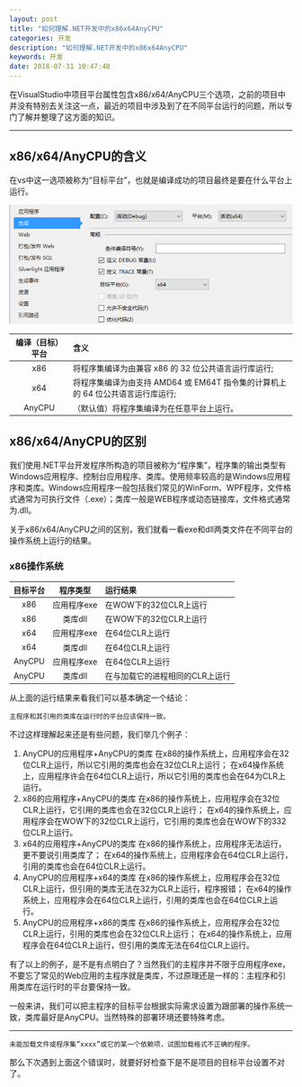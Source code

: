```yaml
---
layout: post
title: "如何理解.NET开发中的x86x64AnyCPU"
categories: 开发
description: "如何理解.NET开发中的x86x64AnyCPU"
keywords: 开发
date: 2018-07-31 10:47:48
---
```


在VisualStudio中项目平台属性包含x86/x64/AnyCPU三个选项，之前的项目中并没有特别去关注这一点，最近的项目中涉及到了在不同平台运行的问题，所以专门了解并整理了这方面的知识。

---

## x86/x64/AnyCPU的含义
在vs中这一选项被称为“目标平台”，也就是编译成功的项目最终是要在什么平台上运行。 

![image](/images/blog/image001.png)

| 编译（目标）平台 | 含义 |
| :-------: | :------ |
| x86 | 将程序集编译为由兼容 x86 的 32 位公共语言运行库运行; |
| x64 | 将程序集编译为由支持 AMD64 或 EM64T 指令集的计算机上的 64 位公共语言运行库运行; |
| AnyCPU | （默认值）将程序集编译为在任意平台上运行。 |

## x86/x64/AnyCPU的区别
我们使用.NET平台开发程序所构造的项目被称为“程序集”，程序集的输出类型有Windows应用程序、控制台应用程序、类库。使用频率较高的是Windows应用程序和类库。Windows应用程序一般包括我们常见的WinForm、WPF程序，文件格式通常为可执行文件（.exe）；类库一般是WEB程序或动态链接库，文件格式通常为.dll。 

关于x86/x64/AnyCPU之间的区别，我们就看一看exe和dll两类文件在不同平台的操作系统上运行的结果。

### x86操作系统
|目标平台|程序类型|运行结果|
|:-------:|:------:|:------|
|x86|应用程序exe|在WOW下的32位CLR上运行|
|x86|类库dll|在WOW下的32位CLR上运行|
|x64|应用程序exe|在64位CLR上运行|
|x64|类库dll|在64位CLR上运行|
|AnyCPU|应用程序exe|在64位CLR上运行|
|AnyCPU|类库dll|在与加载它的进程相同的CLR上运行|

从上面的运行结果来看我们可以基本确定一个结论：

    主程序和其引用的类库在运行时的平台应该保持一致。

不过这样理解起来还是有些问题，我们举几个例子： 
1. AnyCPU的应用程序+AnyCPU的类库 
在x86的操作系统上，应用程序会在32位CLR上运行，所以它引用的类库也会在32位CLR上运行； 
在x64操作系统上，应用程序许会在64位CLR上运行，所以它引用的类库也会在64为CLR上运行。 
2. x86的应用程序+AnyCPU的类库 
在x86的操作系统上，应用程序会在32位CLR上运行，它引用的类库也会在32位CLR上运行； 
在x64的操作系统上，应用程序会在WOW下的32位CLR上运行，它引用的类库也会在WOW下的332位CLR上运行。 
3. x64的应用程序+AnyCPU的类库 
在x86的操作系统上，应用程序无法运行，更不要说引用类库了； 
在x64的操作系统上，应用程序会在64位CLR上运行，引用的类库也会在64位CLR上运行。 
4. AnyCPU的应用程序+x64的类库 
在x86的操作系统上，应用程序会在32位CLR上运行，但引用的类库无法在32为CLR上运行，程序报错； 
在x64的操作系统上，应用程序会在64位CLR上运行，引用的类库也会在64位CLR上运行。 
5. AnyCPU的应用程序+x86的类库 
在x86的操作系统上，应用程序会在32位CLR上运行，引用的类库也会在32位CLR上运行； 
在x64的操作系统上，应用程序会在64位CLR上运行，但引用的类库无法在64位CLR上运行。

有了以上的例子，是不是有点明白了？当然我们的主程序并不限于应用程序exe，不要忘了常见的Web应用的主程序就是类库，不过原理还是一样的：主程序和引用类库在运行时的平台要保持一致。

一般来讲，我们可以把主程序的目标平台根据实际需求设置为跟部署的操作系统一致，类库最好是AnyCPU。当然特殊的部署环境还要特殊考虑。

---

    未能加载文件或程序集”xxxx”或它的某一个依赖项，试图加载格式不正确的程序。

那么下次遇到上面这个错误时，就要好好检查下是不是项目的目标平台设置不对了。